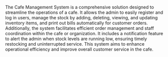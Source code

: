 The Cafe Management System is a comprehensive solution designed to streamline the operations of a cafe. It allows the admin to easily register and log in users, manage the stock by adding, deleting, viewing, and updating inventory items, and print out bills automatically for customer orders. Additionally, the system facilitates efficient order management and staff coordination within the cafe or organization. It includes a notification feature to alert the admin when stock levels are running low, ensuring timely restocking and uninterrupted service. This system aims to enhance operational efficiency and improve overall customer service in the cafe.
